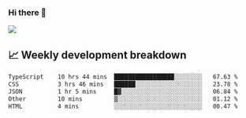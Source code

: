 ### Hi there 👋
<img align="center" src="https://github-readme-stats.vercel.app/api?username=Tumao727&show_icons=true&hide_title=true&theme=dracula" />


## 📈 Weekly development breakdown
<!--START_SECTION:waka-->

```txt
TypeScript    10 hrs 44 mins  █████████████████░░░░░░░░   67.63 %
CSS           3 hrs 46 mins   ██████░░░░░░░░░░░░░░░░░░░   23.78 %
JSON          1 hr 5 mins     █▓░░░░░░░░░░░░░░░░░░░░░░░   06.84 %
Other         10 mins         ▒░░░░░░░░░░░░░░░░░░░░░░░░   01.12 %
HTML          4 mins          ░░░░░░░░░░░░░░░░░░░░░░░░░   00.47 %
```

<!--END_SECTION:waka-->